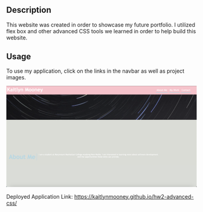 # <My Portfolio>

## Description

This website was created in order to showcase my future portfolio. I utilized flex box and other advanced CSS tools we learned in order to help build this website.

## Usage
To use my application, click on the links in the navbar as well as project images.

![screenshot of application](assets/hw2-screenshot.png)

Deployed Application Link: https://kaitlynmooney.github.io/hw2-advanced-css/

